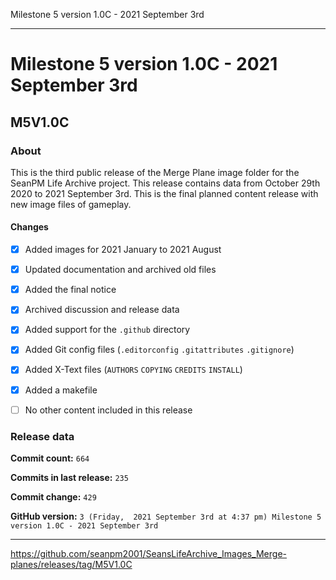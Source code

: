 Milestone 5 version 1.0C - 2021 September 3rd 

***

# Milestone 5 version 1.0C - 2021 September 3rd

## M5V1.0C

### About

This is the third public release of the Merge Plane image folder for the SeanPM Life Archive project. This release contains data from October 29th 2020 to 2021 September 3rd. This is the final planned content release with new image files of gameplay.

#### Changes
 
- [x]  Added images for 2021 January to 2021 August

- [x] Updated documentation and archived old files

- [x] Added the final notice

- [x] Archived discussion and release data

- [x] Added support for the `.github` directory

- [x] Added Git config files (`.editorconfig` `.gitattributes` `.gitignore`)

- [x] Added X-Text files (`AUTHORS` `COPYING` `CREDITS` `INSTALL`)

- [x] Added a makefile

- [ ] No other content included in this release

<!-- 
Changes in this release:

> * Deleted 22 `IGNORE.md` files

> * Documentation updates, adding release notes for v1

> * No other changes in this release
!-->

### Release data

**Commit count:** `664`

**Commits in last release:** `235`

**Commit change:** `429`

**GitHub version:** `3 (Friday,  2021 September 3rd at 4:37 pm) Milestone 5 version 1.0C - 2021 September 3rd`

***

https://github.com/seanpm2001/SeansLifeArchive_Images_Merge-planes/releases/tag/M5V1.0C


